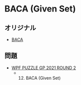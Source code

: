 # BACA (Given Set)

## オリジナル
- [BACA](baca.md)

## 問題
- [WPF PUZZLE GP 2021 ROUND 2](../questions/wpfpgp2021-2.md)
	- 12. BACA (Given Set)
